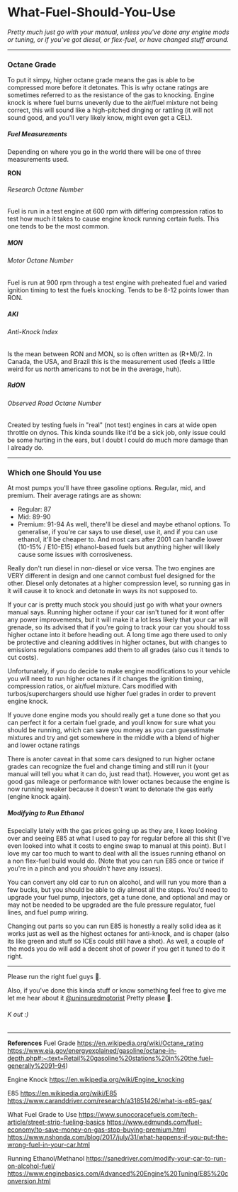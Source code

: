# What-Fuel-Should-You-Use
*Pretty much just go with your manual, unless you've done any engine mods or tuning, or if you've got diesel, or flex-fuel, or have changed stuff around.*

---

### Octane Grade
To put it simpy, higher octane grade means the gas is able to be compressed more before it detonates. This is why octane ratings are sometimes referred to as the resistance of the gas to knocking. Engine knock is where fuel burns unevenly due to the air/fuel mixture not being correct, this will sound like a high-pitched dinging or rattling (it will not sound good, and you'll very likely know, might even get a CEL). 

##### Fuel Measurements
Depending on where you go in the world there will be one of three measurements used. 

**RON**
###### Research Octane Number
Fuel is run in a test engine at 600 rpm with differing compression ratios to test how much it takes to cause engine knock running certain fuels. This one tends to be the most common.

##### MON
###### Motor Octane Number
Fuel is run at 900 rpm through a test engine with preheated fuel and varied ignition timing to test the fuels knocking. Tends to be 8-12 points lower than RON.

##### AKI
###### Anti-Knock Index
Is the mean between RON and MON, so is often written as (R+M)/2. In Canada, the USA, and Brazil this is the measurement used (feels a little weird for us north americans to not be in the average, huh). 

##### RdON
###### Observed Road Octane Number
Created by testing fuels in "real" (not test) engines in cars at wide open throttle on dynos. This kinda sounds like it'd be a sick job, only issue could be some hurting in the ears, but I doubt I could do much more damage than I already do.

---

### Which one Should You use
At most pumps you'll have three gasoline options. Regular, mid, and premium. Their average ratings are as shown:
- Regular: 87
- Mid: 89-90
- Premium: 91-94
As well, there'll be diesel and maybe ethanol options. To generalise, if you're car says to use diesel, use it, and if you can use ethanol, it'll be cheaper to. And most cars after 2001 can handle lower (10-15% / E10-E15) ethanol-based fuels but anything higher will likely cause some issues with corrosiveness.

Really don't run diesel in non-diesel or vice versa. The two engines are VERY different in design and one cannot combust fuel designed for the other. Diesel only detonates at a higher compression level, so running gas in it will cause it to knock and detonate in ways its not supposed to.

If your car is pretty much stock you should just go with what your owners manual says. Running higher octane if your car isn't tuned for it wont offer any power improvements, but it will make it a lot less likely that your car will grenade, so its advised that if you're going to track your car you should toss higher octane into it before heading out. A long time ago there used to only be protective and cleaning additives in higher octanes, but with changes to emissions regulations companes add them to all grades (also cus it tends to cut costs).

Unfortunately, if you do decide to make engine modifications to your vehicle you will need to run higher octanes if it changes the ignition timing, compression ratios, or air/fuel mixture. Cars modified with turbos/superchargers should use higher fuel grades in order to prevent engine knock. 

If youve done engine mods you should really get a tune done so that you can perfect it for a certain fuel grade, and youll know for sure what you should be running, which can save you money as you can guesstimate mixtures and try and get somewhere in the middle with a blend of higher and lower octane ratings

There is anoter caveat in that some cars designed to run higher octane grades can recognize the fuel and change timing and still run it (your manual will tell you what it can do, just read that). However, you wont get as good gas mileage or performance with lower octanes because the engine is now running weaker because it doesn't want to detonate the gas early (engine knock again).

##### Modifying to Run Ethanol
Especially lately with the gas prices going up as they are, I keep looking over and seeing E85 at what I used to pay for regular before all this shit (I've even looked into what it costs to engine swap to manual at this point). But I love my car too much to want to deal with all the issues running ethanol on a non flex-fuel build would do. (Note that you can run E85 once or twice if you're in a pinch and you *shouldn't* have any issues).

You can convert any old car to run on alcohol, and will run you more than a few bucks, but you should be able to diy almost all the steps. You'd need to upgrade your fuel pump, injectors, get a tune done, and optional and may or may not be needed to be upgraded are the fule pressure regulator, fuel lines, and fuel pump wiring. 

Changing out parts so you can run E85 is honestly a really solid idea as it works just as well as the highest octanes for anti-knock, and is chaper (also its like green and stuff so ICEs could still have a shot). As well, a couple of the mods you do will add a decent shot of power if you get it tuned to do it right. 

---
Please run the right fuel guys :pleading_face:. 

Also, if you've done this kinda stuff or know something feel free to give me let me hear about it [@uninsuredmotorist](https://www.instagram.com/uninsuredmotorist/) Pretty please :pleading_face:.

###### K out :)

---
**References**
Fuel Grade
https://en.wikipedia.org/wiki/Octane_rating
https://www.eia.gov/energyexplained/gasoline/octane-in-depth.php#:~:text=Retail%20gasoline%20stations%20in%20the,fuel–generally%2091–94)

Engine Knock
https://en.wikipedia.org/wiki/Engine_knocking

E85
 https://en.wikipedia.org/wiki/E85
 https://www.caranddriver.com/research/a31851426/what-is-e85-gas/

What Fuel Grade to Use
https://www.sunocoracefuels.com/tech-article/street-strip-fueling-basics
https://www.edmunds.com/fuel-economy/to-save-money-on-gas-stop-buying-premium.html
https://www.nshonda.com/blog/2017/july/31/what-happens-if-you-put-the-wrong-fuel-in-your-car.html

Running Ethanol/Methanol
https://sanedriver.com/modify-your-car-to-run-on-alcohol-fuel/
https://www.enginebasics.com/Advanced%20Engine%20Tuning/E85%20conversion.html
